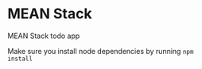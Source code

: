 # MEAN Stack

MEAN Stack todo app

Make sure you install node dependencies by running <code>npm install</code>